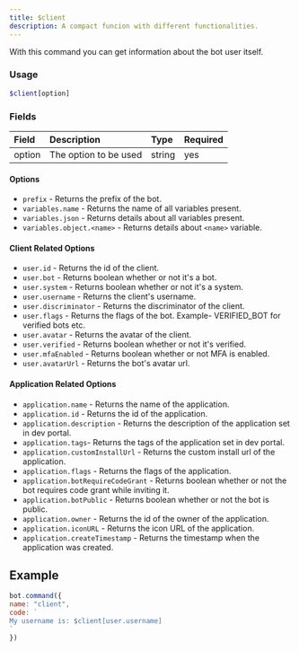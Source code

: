 ```yaml
---
title: $client
description: A compact funcion with different functionalities.
---
```


With this command you can get information about the bot user itself.

### Usage 
```php
$client[option]
```

### Fields

| Field | Description | Type | Required |
| :--- | :--- | :--- | :--- |
| option | The option to be used | string | yes |

#### Options

- `prefix` - Returns the prefix of the bot.
- `variables.name` - Returns the name of all variables present.
- `variables.json` - Returns details about all variables present.
- `variables.object.<name>` - Returns details about `<name>` variable.

#### Client Related Options
- `user.id` - Returns the id of the client.
- `user.bot` - Returns boolean whether or not it's a bot.
- `user.system` - Returns boolean whether or not it's a system.
- `user.username` - Returns the client's username.
- `user.discriminator` - Returns the discriminator of the client.
- `user.flags` - Returns the flags of the bot. Example- VERIFIED_BOT for verified bots etc.
- `user.avatar` - Returns the avatar of the client.
- `user.verified` - Returns boolean whether or not it's verified.
- `user.mfaEnabled` - Returns boolean whether or not MFA is enabled.
- `user.avatarUrl` - Returns the bot's avatar url.

#### Application Related Options
- `application.name` - Returns the name of the application.
- `application.id` - Returns the id of the application.
- `application.description` - Returns the description of the application set in dev portal.
- `application.tags`- Returns the tags of the application set in dev portal.
- `application.customInstallUrl` - Returns the custom install url of the application.
- `application.flags` - Returns the flags of the application.
- `application.botRequireCodeGrant` - Returns boolean whether or not the bot requires code grant while inviting it.
- `application.botPublic` - Returns boolean whether or not the bot is public.
- `application.owner` - Returns the id of the owner of the application.
- `application.iconURL` - Returns the icon URL of the application.
- `application.createTimestamp` - Returns the timestamp when the application was created.




## Example

```javascript
bot.command({
name: "client",
code: `
My username is: $client[user.username]
`
})
```

